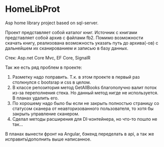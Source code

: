 # HomeLibProt
Asp home library project based on sql-server.

Проект представляет собой каталог книг. Источник с книгами представляет собой архив с файлами fb2. Помимо возможности скачать книгу, реализована возможность указать путь до архива(-ов) с дальнейшем их сканированием и записью в базу данных.

Стек:
Asp.net Core Mvc, EF Core, SignalR

Так же есть ряд проблем в проекте:
1) Разметку надо поправить. Т.к. в этом проекте в первый раз столкнулся с bootsrap и css в целом.
2) В классе репозитория метод GetAllBooks благополучно валит поток из-за переполнения стека. Но данный метод нигде не используется. В планах удалить его.
3) По хорошему надо было бы если не закрыть полностью страницу со статусом сканера от неавторизованного пользователя, то хотя бы закрыть управление сканером.
4) Сделал методы расширения для DI-контейнера, но что-то пошло не так...

В планах вынести фронт на Angular, бэкенд переделать в api, а так же исправить\дополнить выше написанное.
